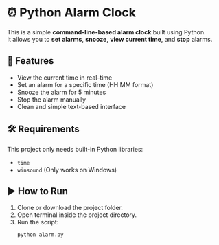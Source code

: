 # ⏰ Python Alarm Clock

This is a simple **command-line-based alarm clock** built using Python.  
It allows you to **set alarms**, **snooze**, **view current time**, and **stop** alarms.

## 🚀 Features

- View the current time in real-time
- Set an alarm for a specific time (HH:MM format)
- Snooze the alarm for 5 minutes
- Stop the alarm manually
- Clean and simple text-based interface

## 🛠️ Requirements

This project only needs built-in Python libraries:
- `time`
- `winsound` (Only works on Windows)

## ▶️ How to Run

1. Clone or download the project folder.
2. Open terminal inside the project directory.
3. Run the script:
   ```bash
   python alarm.py
